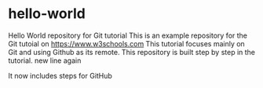 # hello-world
Hello World repository for Git tutorial
This is an example repository for the Git tutoial on https://www.w3schools.com
This tutorial focuses mainly on Git and using Github as its remote.
This repository is built step by step in the tutorial.
new line again

It now includes steps for GitHub
